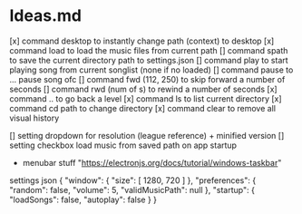 # Ideas.md

[x] command desktop to instantly change path (context) to desktop
[x] command load to load the music files from current path
[] command spath to save the current directory path to settings.json
[] command play to start playing song from current songlist (none if no loaded)
[] command pause to ... pause song ofc
[] command fwd (112, 250) to skip forward a number of seconds
[] command rwd (num of s) to rewind a number of seconds
[x] command .. to go back a level
[x] command ls to list current directory
[x] command cd path to change directory
[x] command clear to remove all visual history

[] setting dropdown for resolution (league reference) + minified version
[] setting checkbox load music from saved path on app startup

- menubar stuff "https://electronjs.org/docs/tutorial/windows-taskbar"

settings json
{
  "window": {
    "size": [
      1280,
      720
    ]
  },
  "preferences": {
    "random": false,
    "volume": 5,
    "validMusicPath": null
  },
  "startup": {
    "loadSongs": false,
    "autoplay": false
  }
}